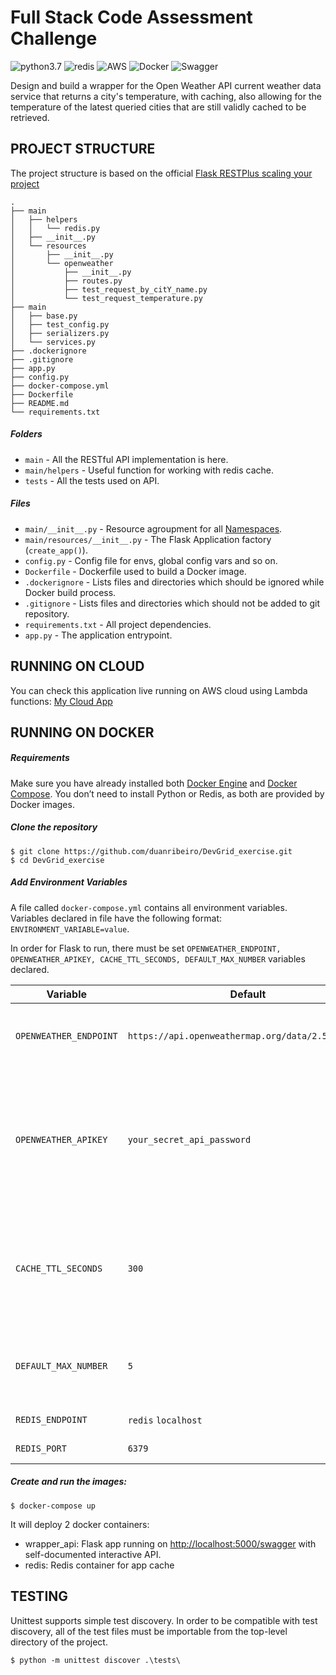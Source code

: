# Full Stack Code Assessment Challenge
![python3.7](https://img.shields.io/badge/Python-FFD43B?style=for-the-badge&logo=python&logoColor=darkgreen)
![redis](https://img.shields.io/badge/redis-%23DD0031.svg?&style=for-the-badge&logo=redis&logoColor=white)
![AWS](https://img.shields.io/badge/Amazon_AWS-FF9900?style=for-the-badge&logo=amazonaws&logoColor=white)
![Docker](https://img.shields.io/badge/Docker-2CA5E0?style=for-the-badge&logo=docker&logoColor=white)
![Swagger](https://img.shields.io/badge/Swagger-85EA2D?style=for-the-badge&logo=Swagger&logoColor=white
)

Design and build a wrapper for the Open Weather API current weather data service that returns a city's temperature, with caching, also allowing for the temperature of the latest queried cities that are still validly cached to be retrieved.


## PROJECT STRUCTURE
The project structure is based on the official [Flask RESTPlus scaling your project](https://flask-restplus.readthedocs.io/en/stable/scaling.html#multiple-apis-with-reusable-namespaces)


```
.
├── main
│   ├── helpers
│   │   └── redis.py
│   ├── __init__.py
│   └── resources
│       ├── __init__.py
│       └── openweather
│           ├── __init__.py
│           ├── routes.py
│           ├── test_request_by_citY_name.py
│           └── test_request_temperature.py
├── main
│   ├── base.py
│   ├── test_config.py
│   ├── serializers.py
│   └── services.py
├── .dockerignore
├── .gitignore
├── app.py   
├── config.py
├── docker-compose.yml
├── Dockerfile
├── README.md
└── requirements.txt
```
##### Folders

* `main` - All the RESTful API implementation is here.
* `main/helpers` - Useful function for working with redis cache.
* `tests` - All the tests used on API.

##### Files
* `main/__init__.py` - Resource agroupment for all [Namespaces](https://flask-restplus.readthedocs.io/en/stable/scaling.html#multiple-namespaces).
* `main/resources/__init__.py` - The Flask Application factory (`create_app()`).  
* `config.py` - Config file for envs, global config vars and so on.
* `Dockerfile` - Dockerfile used to build a Docker image.
* `.dockerignore` - Lists files and directories which should be ignored while Docker build process.
* `.gitignore` - Lists files and directories which should not be added to git repository.
* `requirements.txt` - All project dependencies.
* `app.py` - The application entrypoint.

## RUNNING ON CLOUD
You can check this application live running on AWS cloud using Lambda functions: [My Cloud App](https://9rrecyhtw4.execute-api.us-east-1.amazonaws.com/dev/swagger)

## RUNNING ON DOCKER

##### Requirements
Make sure you have already installed both [Docker Engine](https://docs.docker.com/get-docker/) and [Docker Compose](https://docs.docker.com/compose/install/). You don’t need to install Python or Redis, as both are provided by Docker images.

##### Clone the repository 

```
$ git clone https://github.com/duanribeiro/DevGrid_exercise.git
$ cd DevGrid_exercise
```

##### Add Environment Variables

A file called `docker-compose.yml` contains all environment variables.
Variables declared in file have the following format: `ENVIRONMENT_VARIABLE=value`.

In order for Flask to run, there must be set `OPENWEATHER_ENDPOINT, OPENWEATHER_APIKEY, CACHE_TTL_SECONDS, DEFAULT_MAX_NUMBER` variables declared.


| Variable                 | Default                                           | Discussion  |
| ---------------          |-------------                                      | -----|
| `OPENWEATHER_ENDPOINT`   | `https://api.openweathermap.org/data/2.5/weather` | Endpoint used to fetch data from Open Weather API. |
| `OPENWEATHER_APIKEY`     | `your_secret_api_password`                        | The API key is a unique identifier that authenticates requests associated with your project for usage and billing purposes. |
| `CACHE_TTL_SECONDS`      | `300`                                             | Time to live (TTL) is an integer value that specifies the number of seconds until the cached key expires. |
| `DEFAULT_MAX_NUMBER`     | `5`                                               | Default value from max number of queried cities that are still valid. |
| `REDIS_ENDPOINT`         | `redis`  `localhost`                           | Redis host address. |
| `REDIS_PORT`             | `6379`                                            | Redis host port. |


##### Create and run the images:

```
$ docker-compose up
```


It will deploy 2 docker containers:

- wrapper_api: Flask app running on [http://localhost:5000/swagger](http://localhost:5000/swagger) with self-documented interactive API.
- redis: Redis container for app cache

## TESTING
Unittest supports simple test discovery. In order to be compatible with test discovery, all of the test files must be importable from the top-level directory of the project.
```
$ python -m unittest discover .\tests\
```
